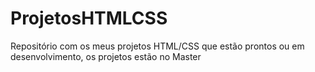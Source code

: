 # ProjetosHTMLCSS
Repositório com os meus projetos HTML/CSS que estão prontos ou em desenvolvimento, os projetos estão no Master
